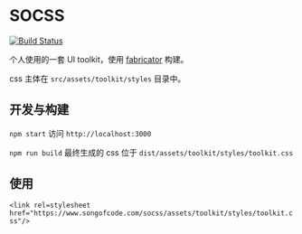 # SOCSS

[![Build Status](https://travis-ci.com/teddy-ma/socss.svg?branch=master)](https://travis-ci.com/teddy-ma/socss)

个人使用的一套 UI toolkit，使用 [fabricator](http://fbrctr.github.io) 构建。

css 主体在 `src/assets/toolkit/styles` 目录中。

## 开发与构建

`npm start` 访问 `http://localhost:3000`

`npm run build` 最终生成的 css 位于 `dist/assets/toolkit/styles/toolkit.css`

## 使用

`<link rel=stylesheet href="https://www.songofcode.com/socss/assets/toolkit/styles/toolkit.css"/>`
